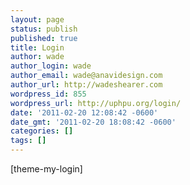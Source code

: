 ```yaml
---
layout: page
status: publish
published: true
title: Login
author: wade
author_login: wade
author_email: wade@anavidesign.com
author_url: http://wadeshearer.com
wordpress_id: 855
wordpress_url: http://uphpu.org/login/
date: '2011-02-20 12:08:42 -0600'
date_gmt: '2011-02-20 18:08:42 -0600'
categories: []
tags: []
---
```

<p>[theme-my-login]</p>
